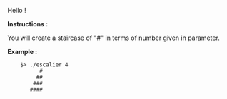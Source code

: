 Hello !

**Instructions :**

You will create a staircase of "#" in terms of number given in parameter.

**Example :**
```
    $> ./escalier 4
          #
         ##
        ###
       ####

```
